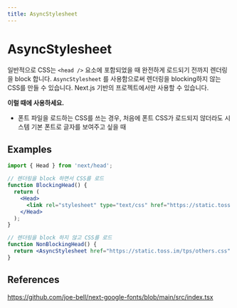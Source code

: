 ```yaml
---
title: AsyncStylesheet
---
```


# AsyncStylesheet

일반적으로 CSS는 `<head />` 요소에 포함되었을 때 완전하게 로드되기 전까지 렌더링을 block 합니다.
`AsyncStylesheet` 를 사용함으로써 렌더링을 blocking하지 않는 CSS를 만들 수 있습니다.
Next.js 기반의 프로젝트에서만 사용할 수 있습니다.

**이럴 때에 사용하세요.**

- 폰트 파일을 로드하는 CSS를 쓰는 경우, 처음에 폰트 CSS가 로드되지 않더라도 시스템 기본 폰트로 글자를 보여주고 싶을 때

## Examples

```jsx
import { Head } from 'next/head';

// 렌더링을 block 하면서 CSS를 로드
function BlockingHead() {
  return (
    <Head>
      <link rel="stylesheet" type="text/css" href="https://static.toss.im/tps/main.css" />
    </Head>
  );
}

// 렌더링을 block 하지 않고 CSS를 로드
function NonBlockingHead() {
  return <AsyncStylesheet href="https://static.toss.im/tps/others.css" />;
}
```

## References

https://github.com/joe-bell/next-google-fonts/blob/main/src/index.tsx
